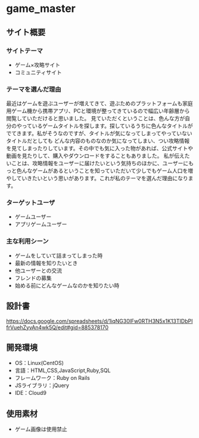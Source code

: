 
# game_master

## サイト概要
### サイトテーマ
- ゲーム×攻略サイト
- コミュニティサイト

### テーマを選んだ理由
最近はゲームを遊ぶユーザーが増えてきて、遊ぶためのプラットフォームも家庭用ゲーム機から携帯アプリ、PCと環境が整ってきているので幅広い年齢層から閲覧していただけると思いました。
見ていただくということは、色んな方が自分のやっているゲームタイトルを探します。探しているうちに色んなタイトルがでてきます。私がそうなのですが、タイトルが気になってしまってやっていないタイトルだとしても
どんな内容のものなのか気になってしまい、つい攻略情報を見てしまったりしています。その中でも気に入った物があれば、公式サイトや動画を見たりして、購入やダウンロードをすることもありました。
私が伝えたいことは、攻略情報をユーザーに届けたいという気持ちのほかに、ユーザーにもっと色んなゲームがあるということを知っていただいて少しでもゲーム人口を増やしていきたいという思いがあります。これが私のテーマを選んだ理由になります。

### ターゲットユーザ
- ゲームユーザー
- アプリゲームユーザー

### 主な利用シーン
- ゲームをしていて詰まってしまった時
- 最新の情報を知りたいとき
- 他ユーザーとの交流
- フレンドの募集
- 始める前にどんなゲームなのかを知りたい時

## 設計書
https://docs.google.com/spreadsheets/d/1iqNG30lFw0RTH3N5x1K13TIDbPIfrVuehZyvAn4wk5Q/edit#gid=885378170

## 開発環境
- OS：Linux(CentOS)
- 言語：HTML,CSS,JavaScript,Ruby,SQL
- フレームワーク：Ruby on Rails
- JSライブラリ：jQuery
- IDE：Cloud9

## 使用素材
- ゲーム画像は使用禁止